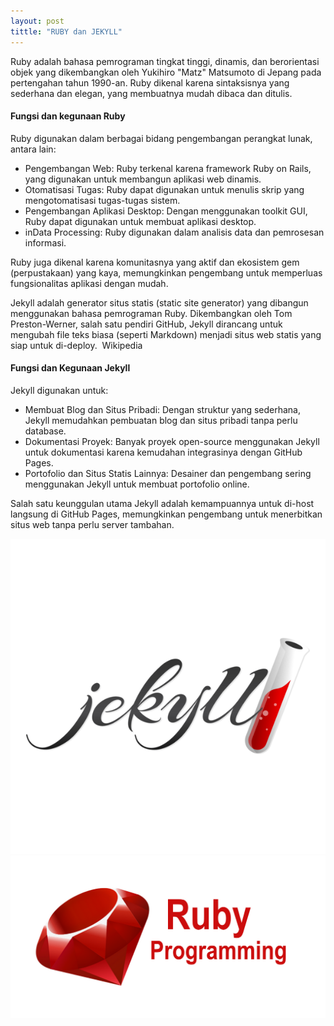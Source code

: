 ```yaml
---
layout: post
tittle: "RUBY dan JEKYLL"
---
```


Ruby adalah bahasa pemrograman tingkat tinggi, dinamis, dan berorientasi objek yang dikembangkan oleh Yukihiro "Matz" Matsumoto di Jepang pada pertengahan tahun 1990-an. Ruby dikenal karena sintaksisnya yang sederhana dan elegan, yang membuatnya mudah dibaca dan ditulis.
<h4>Fungsi dan kegunaan Ruby</h4>
Ruby digunakan dalam berbagai bidang pengembangan perangkat lunak, antara lain:​
<ul type="disc">
    <li>Pengembangan Web: Ruby terkenal karena framework Ruby on Rails, yang digunakan untuk membangun aplikasi web dinamis.</li>
    <li>Otomatisasi Tugas: Ruby dapat digunakan untuk menulis skrip yang mengotomatisasi tugas-tugas sistem.</li>
    <li>Pengembangan Aplikasi Desktop: Dengan menggunakan toolkit GUI, Ruby dapat digunakan untuk membuat aplikasi desktop.</li>
    <li>inData Processing: Ruby digunakan dalam analisis data dan pemrosesan informasi.​</li>
</ul>
Ruby juga dikenal karena komunitasnya yang aktif dan ekosistem gem (perpustakaan) yang kaya, memungkinkan pengembang untuk memperluas fungsionalitas aplikasi dengan mudah.​

Jekyll adalah generator situs statis (static site generator) yang dibangun menggunakan bahasa pemrograman Ruby. Dikembangkan oleh Tom Preston-Werner, salah satu pendiri GitHub, Jekyll dirancang untuk mengubah file teks biasa (seperti Markdown) menjadi situs web statis yang siap untuk di-deploy. ​
Wikipedia

 <h4>Fungsi dan Kegunaan Jekyll</h4>
Jekyll digunakan untuk:​
<ul type="disc">
    <li>Membuat Blog dan Situs Pribadi: Dengan struktur yang sederhana, Jekyll memudahkan pembuatan blog dan situs pribadi tanpa perlu database.
</li>
    <li>Dokumentasi Proyek: Banyak proyek open-source menggunakan Jekyll untuk dokumentasi karena kemudahan integrasinya dengan GitHub Pages.
</li>
    <li>Portofolio dan Situs Statis Lainnya: Desainer dan pengembang sering menggunakan Jekyll untuk membuat portofolio online.​
</li>
</ul>
 Salah satu keunggulan utama Jekyll adalah kemampuannya untuk di-host langsung di GitHub Pages, memungkinkan pengembang untuk menerbitkan situs web tanpa perlu server tambahan.

![HTML Link dan Lists](/assets/images/gambar-4.png)
![HTML Link dan Lists](/assets/images/gambar-5.png)
